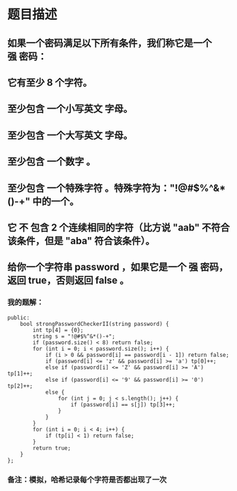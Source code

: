 # 题目描述
## 如果一个密码满足以下所有条件，我们称它是一个 强 密码：
## 它有至少 8 个字符。
## 至少包含 一个小写英文 字母。
## 至少包含 一个大写英文 字母。
## 至少包含 一个数字 。
## 至少包含 一个特殊字符 。特殊字符为："!@#$%^&*()-+" 中的一个。
## 它 不 包含 2 个连续相同的字符（比方说 "aab" 不符合该条件，但是 "aba" 符合该条件）。
## 给你一个字符串 password ，如果它是一个 强 密码，返回 true，否则返回 false 。
### 我的题解：
```class Solution {
public:
    bool strongPasswordCheckerII(string password) {
        int tp[4] = {0};
        string s = "!@#$%^&*()-+";
        if (password.size() < 8) return false;
        for (int i = 0; i < password.size(); i++) {
            if (i > 0 && password[i] == password[i - 1]) return false;
            if (password[i] <= 'z' && password[i] >= 'a') tp[0]++;
            else if (password[i] <= 'Z' && password[i] >= 'A') tp[1]++;
            else if (password[i] <= '9' && password[i] >= '0') tp[2]++;
            else {
                for (int j = 0; j < s.length(); j++) {
                    if (password[i] == s[j]) tp[3]++;
                }
            }
        }
        for (int i = 0; i < 4; i++) {
            if (tp[i] < 1) return false;
        }    
        return true;   
    }
};
```
### **备注**：模拟，哈希记录每个字符是否都出现了一次